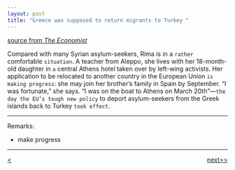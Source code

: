 ```yaml
---
layout: post
title: "Greece was supposed to return migrants to Turkey "
---
```

[source from <em>The Economist</em>][link]


Compared with many Syrian asylum-seekers, Rima is in a `rather` comfortable `situation`. A teacher from Aleppo, she lives with her 18-month-old daughter in `a` central Athens hotel taken over by left-wing activists. Her application to be relocated to another country in the European Union `is making progress`: she may join her brother’s family in Spain by September. “I was fortunate,” she says. “I was on the boat to Athens on March 20th”—`the day the EU’s tough new policy` to deport asylum-seekers from the Greek islands back to Turkey `took effect`.

***********************************************

Remarks:

* make progress


***********************************************

<div style="position: relative;"><div><a href="http://jayhawk.ningtian.info/blogs/2016/05/18/why-apple-music-is-so-bad-when-the-iphone-is-so-good"><<previous</a></div><div style="position: absolute; right: 0px; top: 0px;"><a href="http://jayhawk.ningtian.info/blogs/2016/05/24/americans-are-increasingly-addicted-to-opioids">next>></a></div></div>



[link]:http://www.economist.com/news/europe/21699320-migrants-have-stopped-arriving-they-are-not-being-sent-back-either-greece-was-supposed
